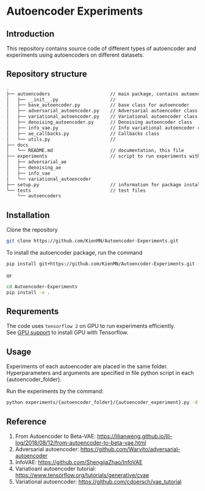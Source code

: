 # Autoencoder Experiments

## Introduction
This repository contains source code of different types of autoencoder and experiments using autoencoders on different datasets.

## Repository structure
```bash
.
├── autoencoders                      // main package, contains autoencoder classes
│   ├── __init__.py                   // 
│   ├── base_autoencoder.py           // base class for autoencoder
│   ├── adversarial_autoencoder.py    // Adversarial autoencoder class
│   ├── variational_autoencoder.py    // Variational autoencoder class
│   ├── denoising_autoencoder.py      // Denoising autoencoder class
│   ├── info_vae.py                   // Info variational autoencoder class
│   ├── ae_callbacks.py               // Callbacks class
│   └── utils.py                      //
├── docs
│   └── README.md                     // documentation, this file
├── experiments                       // script to run experiments with each type of autoencoder
│   ├── adversarial_ae
│   ├── denoising_ae
│   ├── info_vae
│   └── variational_autoencoder
├── setup.py                          // information for package installation
└── tests                             // test files
    └── autoencoders
```

## Installation
Clone the repository
```bash
git clone https://github.com/KienMN/Autoencoder-Experiments.git
```
To install the autoencoder package, run the command
```bash
pip install git+https://github.com/KienMN/Autoencoder-Experiments.git
```
or 
```bash
cd Autoencoder-Experiments
pip install -e .
```

## Requrements
The code uses `tensorflow 2` on GPU to run experiments efficiently.  
See <a href=https://www.tensorflow.org/install/gpu>GPU support</a> to install GPU with Tensorflow.

## Usage
Experiments of each autoencoder are placed in the same folder. Hyperparameters and arguments are specified in file python script in each {autoencoder_folder}.

Run the experiments by the command:
```bash
python experiments/{autoencoder_folder}/{autoencoder_experiment}.py -d {dataset_name}
```

## Reference
1. From Autoencoder to Beta-VAE: https://lilianweng.github.io/lil-log/2018/08/12/from-autoencoder-to-beta-vae.html  
2. Adversarial autoencoder: https://github.com/Warvito/adversarial-autoencoder  
3. InfoVAE: https://github.com/ShengjiaZhao/InfoVAE
4. Variatioanl autoencoder tutorial: https://www.tensorflow.org/tutorials/generative/cvae
5. Variational autoencoder: https://github.com/cdoersch/vae_tutorial